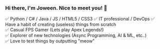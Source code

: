 ### Hi there, I'm Joween. Nice to meet you! 👋

✅ Python / C# / Java / JS / HTML5 / CSS3
✅ IT professional / DevOps
✅ Have a habit of creating (useless) things from scratch  
✅ Casual FPS Gamer (Lets play Apex Legends!)  
✅ Explorer of new technologies (Async Programming, AI & ML, etc..)  
✅ Love to test things by outputting "meow"  
